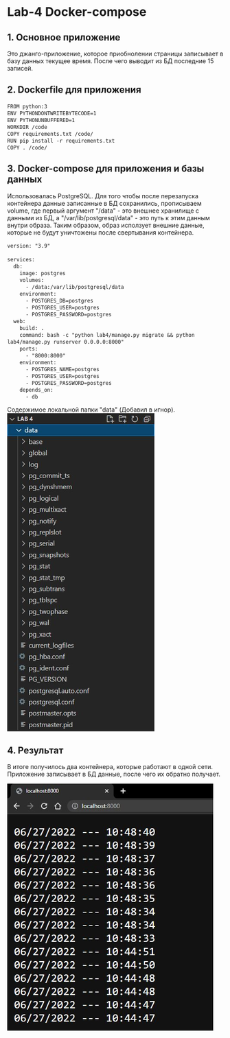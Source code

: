 # Lab-4 Docker-compose


## 1. Основное приложение
Это джанго-приложение, которое приобнолении страницы записывает в базу данных текущее время. После чего выводит из БД последние 15 записей.


## 2. Dockerfile для приложения
```
FROM python:3
ENV PYTHONDONTWRITEBYTECODE=1
ENV PYTHONUNBUFFERED=1
WORKDIR /code
COPY requirements.txt /code/
RUN pip install -r requirements.txt
COPY . /code/
```

## 3. Docker-compose для приложения и базы данных
Использовалась PostgreSQL. Для того чтобы после перезапуска контейнера данные записанные в БД сохранились, прописываем volume, где первый аргумент "/data" - это внешнее хранилище с данными из БД, а "/var/lib/postgresql/data" - это путь к этим данным внутри образа. Таким образом, образ исползует внешние данные, которые не будут уничтожены после свертывания контейнера.
```
version: "3.9"
   
services:
  db:
    image: postgres
    volumes:
      - /data:/var/lib/postgresql/data
    environment:
      - POSTGRES_DB=postgres
      - POSTGRES_USER=postgres
      - POSTGRES_PASSWORD=postgres
  web:
    build: .
    command: bash -c "python lab4/manage.py migrate && python lab4/manage.py runserver 0.0.0.0:8000"
    ports:
      - "8000:8000"
    environment:
      - POSTGRES_NAME=postgres
      - POSTGRES_USER=postgres
      - POSTGRES_PASSWORD=postgres
    depends_on:
      - db
```

Содержимое локальной папки "data" (Добавил в игнор).
![Data folder](images/data.jpg)



## 4. Результат
В итоге получилось два контейнера, которые работают в одной сети. Приложение записывает в БД данные, после чего их обратно получает.

![Working application](images/App.jpg)